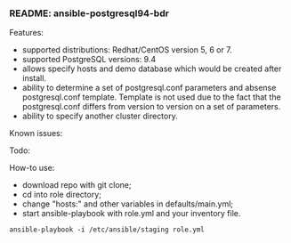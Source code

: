 ### README: ansible-postgresql94-bdr

Features:
- supported distributions: Redhat/CentOS version 5, 6 or 7.
- supported PostgreSQL versions: 9.4
- allows specify hosts and demo database which would be created after install.
- ability to determine a set of postgresql.conf parameters and absense postgresql.conf template. Template is not used due to the fact that the postgresql.conf differs from version to version on a set of parameters.
- ability to specify another cluster directory.

Known issues:

Todo:

How-to use:
- download repo with git clone;
- cd into role directory;
- change "hosts:" and other variables in defaults/main.yml;
- start ansible-playbook with role.yml and your inventory file.
```
ansible-playbook -i /etc/ansible/staging role.yml
```
